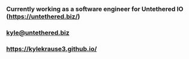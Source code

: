 ### Currently working as a software engineer for Untethered IO (https://untethered.biz/)
### kyle@untethered.biz
### https://kylekrause3.github.io/

<!--
**kylekrause3/kylekrause3** is a ✨ _special_ ✨ repository because its `README.md` (this file) appears on your GitHub profile.

Here are some ideas to get you started:

- 🔭 I’m currently working on ...
- 🌱 I’m currently learning ...
- 👯 I’m looking to collaborate on ...
- 🤔 I’m looking for help with ...
- 💬 Ask me about ...
- 📫 How to reach me: ...
- 😄 Pronouns: ...
- ⚡ Fun fact: ...
-->
